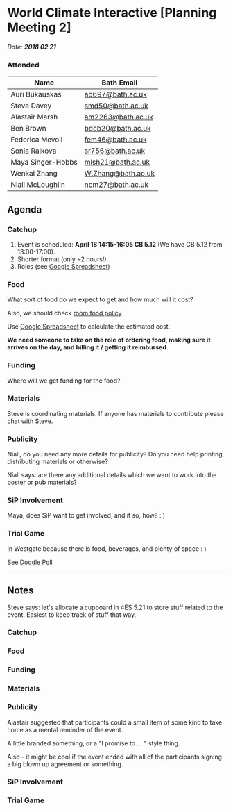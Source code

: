 # World Climate Interactive [Planning Meeting 2]

_Date: **2018 02 21**_

### Attended

|Name |Bath Email|
|--|--|
| Auri Bukauskas | ab697@bath.ac.uk |
| Steve Davey | smd50@bath.ac.uk |
| Alastair Marsh | am2263@bath.ac.uk |
| Ben Brown | bdcb20@bath.ac.uk |
| Federica Mevoli | fem46@bath.ac.uk |
| Sonia Raikova | sr756@bath.ac.uk |
| Maya Singer-Hobbs | mlsh21@bath.ac.uk |
| Wenkai Zhang | W.Zhang@bath.ac.uk |
| Niall McLoughlin | ncm27@bath.ac.uk |

## Agenda

### Catchup

1. Event is scheduled: **April 18 14:15-16:05 CB 5.12** (We have CB 5.12 from 13:00-17:00).
2. Shorter format (only ~2 hours!)
3. Roles (see [Google Spreadsheet](https://docs.google.com/spreadsheets/d/1R17N4lF4La5fZJ8VGqeBig48MHRJgRMLmvZigt6J-to/edit#gid=0))

### Food

What sort of food do we expect to get and how much will it cost?

Also, we should check [room food policy](http://www.bath.ac.uk/timetable/Food%20and%20drink%20policy.pdf)

Use  [Google Spreadsheet](https://docs.google.com/spreadsheets/d/1R17N4lF4La5fZJ8VGqeBig48MHRJgRMLmvZigt6J-to/edit#gid=0) to calculate the estimated cost.

**We need someone to take on the role of ordering food, making sure it arrives on the day, and billing it / getting it reimbursed.**

### Funding 

Where will we get funding for the food?

### Materials

Steve is coordinating materials. If anyone has materials to contribute please chat with Steve.


### Publicity

Niall, do you need any more details for publicity? Do you need help printing,  distributing materials or otherwise?

Niall says: are there any additional details which we want to work into the poster or pub materials?

### SiP Involvement

Maya, does SiP want to get involved, and if so, how? : )

### Trial Game

In Westgate because there is food, beverages, and plenty of space : )

See [Doodle Poll](https://doodle.com/poll/ym3dxr5uxys5766b)

---

## Notes

Steve says: let's allocate a cupboard in 4ES 5.21 to store stuff related to the event. Easiest to keep track of stuff that way.

### Catchup

### Food

### Funding 

### Materials

### Publicity

Alastair suggested that participants could a small item of some kind to take home as a mental reminder of the event. 

A little branded something, or a "I promise to ... " style thing.

Also - it might be cool if the event ended with all of the participants signing a big blown up agreement or something. 

### SiP Involvement

### Trial Game
